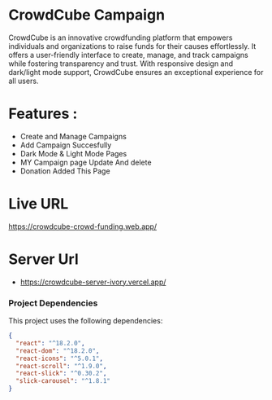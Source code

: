 
# CrowdCube Campaign


CrowdCube is an innovative crowdfunding platform that empowers individuals and organizations to raise funds for their causes effortlessly. It offers a user-friendly interface to create, manage, and track campaigns while fostering transparency and trust. With responsive design and dark/light mode support, CrowdCube ensures an exceptional experience for all users.

#  Features :
- Create and Manage Campaigns 
- Add Campaign Succesfully
- Dark Mode & Light Mode Pages
- MY Campaign page Update And delete
- Donation Added This Page

# Live URL 
https://crowdcube-crowd-funding.web.app/

# Server Url
- https://crowdcube-server-ivory.vercel.app/
### Project Dependencies

This project uses the following dependencies:

```json
{
  "react": "^18.2.0",
  "react-dom": "^18.2.0",
  "react-icons": "^5.0.1",
  "react-scroll": "^1.9.0",
  "react-slick": "^0.30.2",
  "slick-carousel": "^1.8.1"
}





